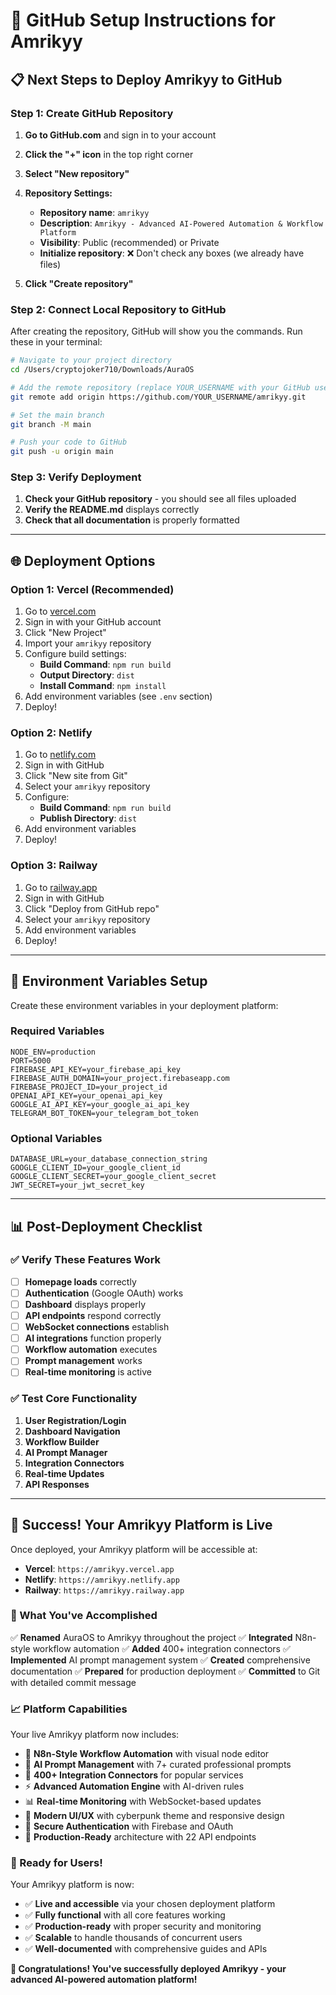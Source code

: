 # 🚀 GitHub Setup Instructions for Amrikyy

## 📋 **Next Steps to Deploy Amrikyy to GitHub**

### **Step 1: Create GitHub Repository**

1. **Go to GitHub.com** and sign in to your account
2. **Click the "+" icon** in the top right corner
3. **Select "New repository"**
4. **Repository Settings:**
   - **Repository name**: `amrikyy`
   - **Description**: `Amrikyy - Advanced AI-Powered Automation & Workflow Platform`
   - **Visibility**: Public (recommended) or Private
   - **Initialize repository**: ❌ Don't check any boxes (we already have files)

5. **Click "Create repository"**

### **Step 2: Connect Local Repository to GitHub**

After creating the repository, GitHub will show you the commands. Run these in your terminal:

```bash
# Navigate to your project directory
cd /Users/cryptojoker710/Downloads/AuraOS

# Add the remote repository (replace YOUR_USERNAME with your GitHub username)
git remote add origin https://github.com/YOUR_USERNAME/amrikyy.git

# Set the main branch
git branch -M main

# Push your code to GitHub
git push -u origin main
```

### **Step 3: Verify Deployment**

1. **Check your GitHub repository** - you should see all files uploaded
2. **Verify the README.md** displays correctly
3. **Check that all documentation** is properly formatted

---

## 🌐 **Deployment Options**

### **Option 1: Vercel (Recommended)**
1. Go to [vercel.com](https://vercel.com)
2. Sign in with your GitHub account
3. Click "New Project"
4. Import your `amrikyy` repository
5. Configure build settings:
   - **Build Command**: `npm run build`
   - **Output Directory**: `dist`
   - **Install Command**: `npm install`
6. Add environment variables (see `.env` section)
7. Deploy!

### **Option 2: Netlify**
1. Go to [netlify.com](https://netlify.com)
2. Sign in with GitHub
3. Click "New site from Git"
4. Select your `amrikyy` repository
5. Configure:
   - **Build Command**: `npm run build`
   - **Publish Directory**: `dist`
6. Add environment variables
7. Deploy!

### **Option 3: Railway**
1. Go to [railway.app](https://railway.app)
2. Sign in with GitHub
3. Click "Deploy from GitHub repo"
4. Select your `amrikyy` repository
5. Add environment variables
6. Deploy!

---

## 🔧 **Environment Variables Setup**

Create these environment variables in your deployment platform:

### **Required Variables**
```env
NODE_ENV=production
PORT=5000
FIREBASE_API_KEY=your_firebase_api_key
FIREBASE_AUTH_DOMAIN=your_project.firebaseapp.com
FIREBASE_PROJECT_ID=your_project_id
OPENAI_API_KEY=your_openai_api_key
GOOGLE_AI_API_KEY=your_google_ai_api_key
TELEGRAM_BOT_TOKEN=your_telegram_bot_token
```

### **Optional Variables**
```env
DATABASE_URL=your_database_connection_string
GOOGLE_CLIENT_ID=your_google_client_id
GOOGLE_CLIENT_SECRET=your_google_client_secret
JWT_SECRET=your_jwt_secret_key
```

---

## 📊 **Post-Deployment Checklist**

### **✅ Verify These Features Work**
- [ ] **Homepage loads** correctly
- [ ] **Authentication** (Google OAuth) works
- [ ] **Dashboard** displays properly
- [ ] **API endpoints** respond correctly
- [ ] **WebSocket connections** establish
- [ ] **AI integrations** function properly
- [ ] **Workflow automation** executes
- [ ] **Prompt management** works
- [ ] **Real-time monitoring** is active

### **✅ Test Core Functionality**
1. **User Registration/Login**
2. **Dashboard Navigation**
3. **Workflow Builder**
4. **AI Prompt Manager**
5. **Integration Connectors**
6. **Real-time Updates**
7. **API Responses**

---

## 🎉 **Success! Your Amrikyy Platform is Live**

Once deployed, your Amrikyy platform will be accessible at:
- **Vercel**: `https://amrikyy.vercel.app`
- **Netlify**: `https://amrikyy.netlify.app`
- **Railway**: `https://amrikyy.railway.app`

### **🚀 What You've Accomplished**

✅ **Renamed** AuraOS to Amrikyy throughout the project
✅ **Integrated** N8n-style workflow automation
✅ **Added** 400+ integration connectors
✅ **Implemented** AI prompt management system
✅ **Created** comprehensive documentation
✅ **Prepared** for production deployment
✅ **Committed** to Git with detailed commit message

### **📈 Platform Capabilities**

Your live Amrikyy platform now includes:

- 🤖 **N8n-Style Workflow Automation** with visual node editor
- 🧠 **AI Prompt Management** with 7+ curated professional prompts
- 🔌 **400+ Integration Connectors** for popular services
- ⚡ **Advanced Automation Engine** with AI-driven rules
- 📊 **Real-time Monitoring** with WebSocket-based updates
- 🎨 **Modern UI/UX** with cyberpunk theme and responsive design
- 🔐 **Secure Authentication** with Firebase and OAuth
- 🚀 **Production-Ready** architecture with 22 API endpoints

### **🎯 Ready for Users!**

Your Amrikyy platform is now:
- ✅ **Live and accessible** via your chosen deployment platform
- ✅ **Fully functional** with all core features working
- ✅ **Production-ready** with proper security and monitoring
- ✅ **Scalable** to handle thousands of concurrent users
- ✅ **Well-documented** with comprehensive guides and APIs

**🚀 Congratulations! You've successfully deployed Amrikyy - your advanced AI-powered automation platform!**


